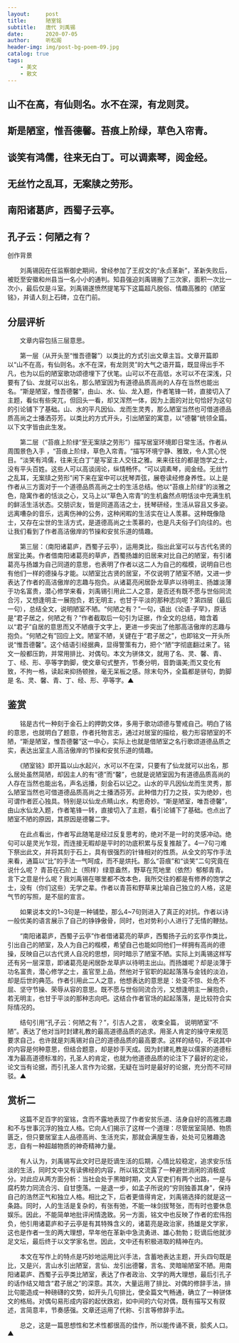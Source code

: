 ```yaml
---
layout:     post
title:      陋室铭
subtitle:   唐代 刘禹锡
date:       2020-07-05
author:     听松阁
header-img: img/post-bg-poem-09.jpg
catalog: true
tags:
    - 美文
    - 散文
---
```


## 山不在高，有仙则名。水不在深，有龙则灵。
## 斯是陋室，惟吾德馨。苔痕上阶绿，草色入帘青。
## 谈笑有鸿儒，往来无白丁。可以调素琴，阅金经。
## 无丝竹之乱耳，无案牍之劳形。
## 南阳诸葛庐，西蜀子云亭。
## 孔子云：何陋之有？







创作背景



　　刘禹锡因在任监察御史期间，曾经参加了王叔文的“永贞革新”，革新失败后，被贬至安徽和州县当一名小小的通判。知县强迫刘禹锡搬了三次家，面积一次比一次小，最后仅是斗室。刘禹锡遂愤然提笔写下这篇超凡脱俗、情趣高雅的《陋室铭》，并请人刻上石碑，立在门前。





## 分层评析



　　文章内容包括三层意思。



　　第一层（从开头至“惟吾德馨”）以类比的方式引出文章主旨。文章开篇即以“山不在高，有仙则名。水不在深，有龙则灵”的大气之语开篇，既显得出手不凡，也为以后的陋室歌功颂德埋下了伏笔。山可以不在高低，水可以不在深浅，只要有了仙、龙就可以出名，那么陋室因为有道德品质高尚的人存在当然也能出名。“斯是陋室，惟吾德馨”，由山、水、仙、龙入题，作者笔锋一转，直接切入了主题，看似有些突兀，但回头一看，却又浑然一体，因为上面的对比句恰好为这句的引论铺下了基础。山、水的平凡因仙、龙而生灵秀，那么陋室当然也可借道德品质高尚之士播洒芬芳。以类比的方式开头，引出陋室的寓意，以“德馨”统领全篇。以下文字皆由此生发。



　　第二层（“苔痕上阶绿“至无案牍之劳形”）描写居室环境即日常生活。作者从周围景色入手 ，“苔痕上阶绿，草色入帘青。“描写环境宁静、雅致，令人赏心悦目。“淡笑有鸿儒，往来无白丁”是写室主人交往之雅。来来往往的都是饱学之士，没有平头百姓。这些人可以高谈阔论，纵情畅怀。“可以调素琴，阅金经。无丝竹之乱耳，无案牍之劳形”闲下来在室中可以抚琴弄弦，展卷读经修身养性。以上是作者从三方面对于一个道德品质高尚之士的生活总结。他以“苔痕上阶绿”的淡雅之色，隐寓作者的恬淡之心，又马上以“草色入帘青”的生机盎然点明恬淡中充满生机的鲜活生活状态。交朋识友，皆是同道高洁之士，抚琴研经，生活从容且又多姿。远离嘈杂的音乐，远离伤神的公务，这种闲暇的生活实在让人羡慕。这种既像隐士，又存在尘世的生活方式，是道德高尚之士羡慕的，也是凡夫俗子们向往的。也让我们看到了作者高洁傲岸的节操和安贫乐道的情趣。



　　第三层：（南阳诸葛庐，西蜀子云亭），运用类比，指出此室可以与古代名贤的居室比美。作者借南阳诸葛亮的草庐，西蜀扬雄的旧居来对比自己的陋室，有引诸葛亮与扬雄为自己同道的意思，也表明了作者以这二人为自己的楷模，说明自已也有他们一样的德操与才能。以陋室比古贤的居室，不仅说明了陋室不陋，又进一步表达了作者的高洁傲岸的志趣与抱负。从诸葛亮闲居卧龙草庐以待明主、扬雄淡薄于功名富贵，潜心修学来看，刘禹锡引用此二人之意，是否还有既不愿与世俗同流合污，又想逢明主一展抱负，若无明主，也甘于平淡的那种志向呢？第四层（最后一句），总结全文，说明陋室不陋。“何陋之有？”一句，语出《论语·子罕》，原话是“君子居之，何陋之有？”作者截取后一句引为证据，作全文的总结，暗含着以“君子”自居的意思而又不陋痕于文字上，更进一步突出了他那高洁傲岸的志趣与抱负。“何陋之有”回应上文。陋室不陋，关键在于“君子居之”，也即铭文一开头所说“惟吾德馨”。这个结语引经据典，显得警策有力，把个“陋”字彻底翻过来了。铭文一般都压韵，并常用排比、对偶句。本文为骈体文，就用了名、灵、馨、青、丁、经、形、亭等字韵脚，使文章句式整齐，节奏分明，音韵谐美;而又变化有致，不拘一格，读起来抑扬顿挫，毫无呆板之感。除末句外，全篇都是骈句，韵脚是 名、灵、馨、青、丁、经、形、亭等字。▲









## 鉴赏



　　铭是古代一种刻于金石上的押韵文体，多用于歌功颂德与警戒自己。明白了铭的意思，也就明白了题意，作者托物言志，通过对居室的描绘，极力形容陋室的不陋，“斯是陋室，惟吾德馨”这一中心，实际上也就是借陋室之名行歌颂道德品质之实，表达出室主人高洁傲岸的节操和安贫乐道的情趣。



　　《陋室铭》即开篇以山水起兴，水可以不在深，只要有了仙龙就可以出名，那么居处虽然简陋，却因主人的有“德”而“馨”，也就是说陋室因为有道德品质高尚的人存在当然也能出名，声名远播，刻金石以记之。山水的平凡因仙龙而生灵秀，那么陋室当然也可借道德品质高尚之士播洒芬芳。此种借力打力之技，实为绝妙，也可谓作者匠心独具。特别是以仙龙点睛山水，构思奇妙。“斯是陋室，唯吾德馨”，由山水仙龙入题，作者笔锋一转，直接切入了主题，看引论铺下了基础。也点出了陋室不陋的原因，其原因是德馨二字。



　　在此点看出，作者写此随笔是经过反复思考的，绝对不是一时的灵感冲动。绝句可以是灵光乍现，而连接无暇却是平时的功底积累与反复推敲了。4—7句刁难下祭出此文，并将其刻于石上，具有很强烈的针锋相对的性质。从全文的写作手法来看，通篇以“比”的手法一气呵成，而不是烘托。那么“苔痕”和“谈笑”二句究竟在说什么呢？ 青苔在石阶上（照样）绿意盎然，野草在荒地里（依然）郁郁青青。言下之意是什么呢？我刘禹锡在哪里都不改本色，我所交往的都是有修养的饱学之士，没有（你们这些）无学之辈。作者以青苔和野草来比喻自己独立的人格，这是气节的写照，是不屈的宣言。



　　如果说本文的1~3句是一种铺垫，那么4~7句则进入了真正的对抗。作者以诗一般优美的语言展示了自己的铮铮傲骨，同时，也对势利小人进行了无情的鞭挞。



　　“南阳诸葛庐，西蜀子云亭”作者借诸葛亮的草庐，西蜀扬子云的玄亭作类比，引出自己的陋室，及人为自己的楷模，希望自己也能如同他们一样拥有高尚的德操，反映自己以古代贤人自况的思想，同时暗示了陋室不陋。实际上刘禹锡这样写还有另一层深意，即诸葛亮是闲居卧龙草庐以待明主出山。而扬雄呢？却是淡薄于功名富贵，潜心修学之士，虽官至上品，然他对于官职的起起落落与金钱的淡泊，却是后世的典范。作者引用此二人之意，他想表达的意思是：处变不惊、处危不屈、坚守节操、荣辱从容的意思。既不愿与世俗同流合污，又想逢明主一展抱负，若无明主，也甘于平淡的那种志向吧。这结合作者官场的起起落落，是比较符合实际情况的。



　　结句引用“孔子云：何陋之有？”，引古人之言， 收束全篇， 说明陋室“不陋”。表达了他对当时封建礼教的最高道德品质的追求。用圣人肯定的操守来规范要求自己，也许就是刘禹锡对自己的道德品质的最高要求。这样的结句，不说其中的内容是何种意思，但结合题意，却是妙手天成。因为封建礼教是以儒家的道德标准为最高道德标准的，孔圣人的肯定，也就为他道德品质的论注下了最好的定论，论文当有论据，而引孔圣人言作为论据，无疑在当时是最好的论据，充分而不可辩驳。▲





## 赏析二

　　这篇不足百字的室铭，含而不露地表现了作者安贫乐道、洁身自好的高雅志趣和不与世事沉浮的独立人格。它向人们揭示了这样一个道理：尽管居室简陋、物质匮乏，但只要居室主人品德高尚、生活充实，那就会满屋生香，处处可见雅趣逸志，自有一种超越物质的神奇精神力量。

　　有人认为，刘禹锡写此文时已是贬谪生活的后期，心情比较稳定，追求安乐恬淡的生活，同时文中又有读佛经的内容，所以铭文流露了一种避世消闲的消极成分。对此应从两方面分析：当社会处于黑暗时期，文人官吏们有两个出路，一是与腐朽势力同流合污、自甘堕落。一是退一步，如孟子所说的“穷则独善其身”，保持自己的浩然正气和独立人格。相比之下，后者更值得肯定，刘禹锡选择的就是这一条路。同时，人的生活是复杂的，有张有弛，不能一味剑拔弩张，而有时也要休息娱乐。因此，不能简单地批评闲情逸致。另一方面，铭文中也反映了作者的宏伟抱负，他引用诸葛庐和子云亭是有其特殊含义的，诸葛亮是政治家，扬雄是文学家，这也是作者一生的两大理想，早年他在革新中急流勇进、雄心勃勃；贬谪后他就涉足文坛，最后终于以文学家名世。因此，文中还有积极进取的精神在内。



　　本文在写作上的特点是巧妙地运用比兴手法，含蓄地表达主题，开头四句既是比，又是兴，言山水引出陋室，言仙、龙引出德馨，言名、灵暗喻陋室不陋。用南阳诸葛庐、西蜀子云亭类比陋室，表达了作者政治、文学的两大理想，最后引孔子的话作结又暗含“君子居之”的深意。其次，大量运用了排比、对偶的修辞手法，排比句能造成一种磅礴的文势，如开头几句排比，使全篇文气畅通，确立了一种骈体文的格局。对偶句易形成内容的起伏跌宕，如中间的六句对偶，既有描写又有叙述，言简意丰，节奏感强。文章还运用了代称、引言等修辞手法。



　　总之，这是一篇思想性和艺术性都很高的佳作，所以能传诵不衰，脍炙人口。▲
